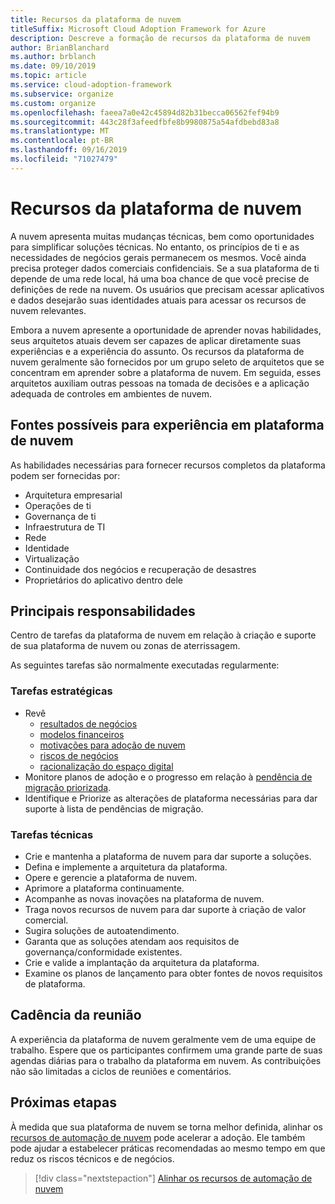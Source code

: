 ```yaml
---
title: Recursos da plataforma de nuvem
titleSuffix: Microsoft Cloud Adoption Framework for Azure
description: Descreve a formação de recursos da plataforma de nuvem
author: BrianBlanchard
ms.author: brblanch
ms.date: 09/10/2019
ms.topic: article
ms.service: cloud-adoption-framework
ms.subservice: organize
ms.custom: organize
ms.openlocfilehash: faeea7a0e42c45894d82b31becca06562fef94b9
ms.sourcegitcommit: 443c28f3afeedfbfe8b9980875a54afdbebd83a8
ms.translationtype: MT
ms.contentlocale: pt-BR
ms.lasthandoff: 09/16/2019
ms.locfileid: "71027479"
---
```

# <a name="cloud-platform-capabilities"></a>Recursos da plataforma de nuvem

A nuvem apresenta muitas mudanças técnicas, bem como oportunidades para simplificar soluções técnicas. No entanto, os princípios de ti e as necessidades de negócios gerais permanecem os mesmos. Você ainda precisa proteger dados comerciais confidenciais. Se a sua plataforma de ti depende de uma rede local, há uma boa chance de que você precise de definições de rede na nuvem. Os usuários que precisam acessar aplicativos e dados desejarão suas identidades atuais para acessar os recursos de nuvem relevantes.

Embora a nuvem apresente a oportunidade de aprender novas habilidades, seus arquitetos atuais devem ser capazes de aplicar diretamente suas experiências e a experiência do assunto. Os recursos da plataforma de nuvem geralmente são fornecidos por um grupo seleto de arquitetos que se concentram em aprender sobre a plataforma de nuvem. Em seguida, esses arquitetos auxiliam outras pessoas na tomada de decisões e a aplicação adequada de controles em ambientes de nuvem.

## <a name="possible-sources-for-cloud-platform-expertise"></a>Fontes possíveis para experiência em plataforma de nuvem

As habilidades necessárias para fornecer recursos completos da plataforma podem ser fornecidas por:

- Arquitetura empresarial
- Operações de ti
- Governança de ti
- Infraestrutura de TI
- Rede
- Identidade
- Virtualização
- Continuidade dos negócios e recuperação de desastres
- Proprietários do aplicativo dentro dele

## <a name="key-responsibilities"></a>Principais responsabilidades

Centro de tarefas da plataforma de nuvem em relação à criação e suporte de sua plataforma de nuvem ou zonas de aterrissagem.

As seguintes tarefas são normalmente executadas regularmente:

### <a name="strategic-tasks"></a>Tarefas estratégicas

- Revê
  - [resultados de negócios](../strategy/business-outcomes/index.md)
  - [modelos financeiros](../strategy/financial-models.md)
  - [motivações para adoção de nuvem](../strategy/motivations.md)
  - [riscos de negócios](../govern/policy-compliance/risk-tolerance.md)
  - [racionalização do espaço digital](../digital-estate/index.md)
- Monitore planos de adoção e o progresso em relação à [pendência de migração priorizada](../migrate/migration-considerations/assess/release-iteration-backlog.md).
- Identifique e Priorize as alterações de plataforma necessárias para dar suporte à lista de pendências de migração.

### <a name="technical-tasks"></a>Tarefas técnicas

- Crie e mantenha a plataforma de nuvem para dar suporte a soluções.
- Defina e implemente a arquitetura da plataforma.
- Opere e gerencie a plataforma de nuvem.
- Aprimore a plataforma continuamente.
- Acompanhe as novas inovações na plataforma de nuvem.
- Traga novos recursos de nuvem para dar suporte à criação de valor comercial.
- Sugira soluções de autoatendimento.
- Garanta que as soluções atendam aos requisitos de governança/conformidade existentes.
- Crie e valide a implantação da arquitetura da plataforma.
- Examine os planos de lançamento para obter fontes de novos requisitos de plataforma.

## <a name="meeting-cadence"></a>Cadência da reunião

A experiência da plataforma de nuvem geralmente vem de uma equipe de trabalho. Espere que os participantes confirmem uma grande parte de suas agendas diárias para o trabalho da plataforma em nuvem. As contribuições não são limitadas a ciclos de reuniões e comentários.

## <a name="next-steps"></a>Próximas etapas

À medida que sua plataforma de nuvem se torna melhor definida, alinhar os [recursos de automação de nuvem](./cloud-automation.md) pode acelerar a adoção. Ele também pode ajudar a estabelecer práticas recomendadas ao mesmo tempo em que reduz os riscos técnicos e de negócios.

> [!div class="nextstepaction"]
> [Alinhar os recursos de automação de nuvem](./cloud-automation.md)
